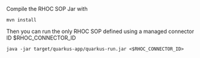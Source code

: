 Compile the RHOC SOP Jar with 

```shell
mvn install
```

Then you can run the only RHOC SOP defined using a managed connector ID $RHOC_CONNECTOR_ID

```shell
java -jar target/quarkus-app/quarkus-run.jar <$RHOC_CONNECTOR_ID>
```